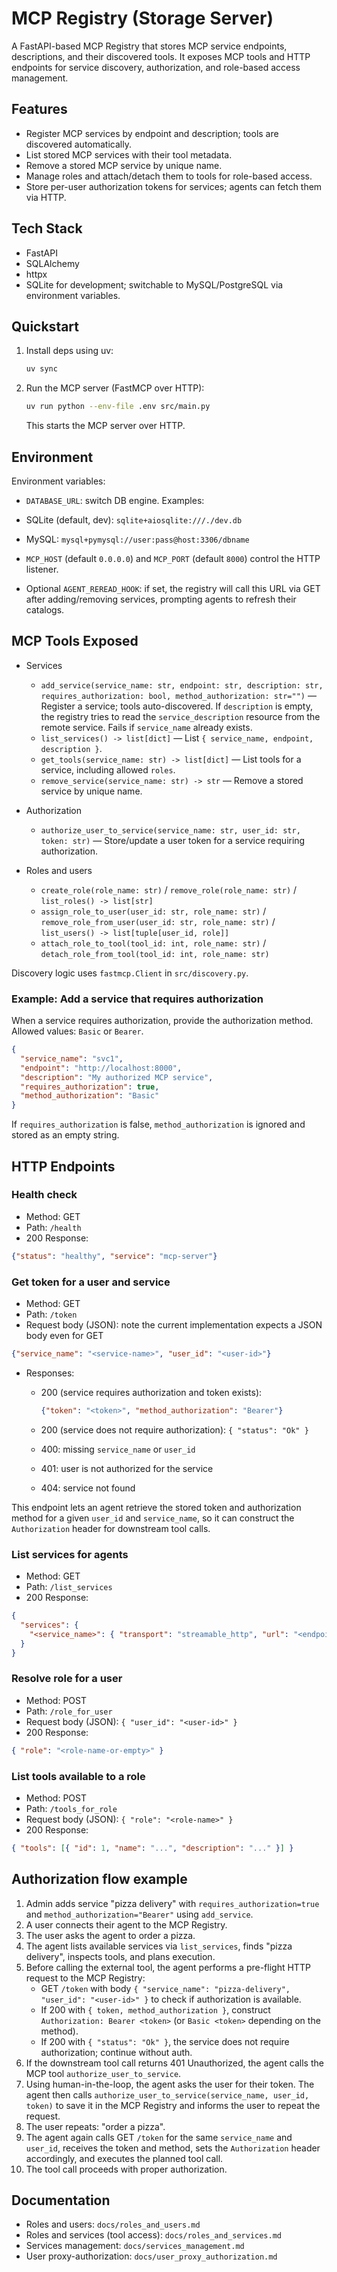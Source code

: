 # MCP Registry (Storage Server)

A FastAPI-based MCP Registry that stores MCP service endpoints, descriptions, and their discovered tools. It exposes MCP tools and HTTP endpoints for service discovery, authorization, and role-based access management.

## Features

- Register MCP services by endpoint and description; tools are discovered automatically.
- List stored MCP services with their tool metadata.
- Remove a stored MCP service by unique name.
- Manage roles and attach/detach them to tools for role-based access.
- Store per-user authorization tokens for services; agents can fetch them via HTTP.

## Tech Stack

- FastAPI
- SQLAlchemy
- httpx
- SQLite for development; switchable to MySQL/PostgreSQL via environment variables.

## Quickstart

1. Install deps using uv:

   ```sh
   uv sync
   ```

2. Run the MCP server (FastMCP over HTTP):

   ```sh
   uv run python --env-file .env src/main.py
   ```

   This starts the MCP server over HTTP.

## Environment

Environment variables:

- `DATABASE_URL`: switch DB engine. Examples:

- SQLite (default, dev): `sqlite+aiosqlite:///./dev.db`
- MySQL: `mysql+pymysql://user:pass@host:3306/dbname`
- `MCP_HOST` (default `0.0.0.0`) and `MCP_PORT` (default `8000`) control the HTTP listener.
- Optional `AGENT_REREAD_HOOK`: if set, the registry will call this URL via GET after adding/removing services, prompting agents to refresh their catalogs.

## MCP Tools Exposed

- Services
  - `add_service(service_name: str, endpoint: str, description: str, requires_authorization: bool, method_authorization: str="")` — Register a service; tools auto-discovered. If `description` is empty, the registry tries to read the `service_description` resource from the remote service. Fails if `service_name` already exists.
  - `list_services() -> list[dict]` — List `{ service_name, endpoint, description }`.
  - `get_tools(service_name: str) -> list[dict]` — List tools for a service, including allowed `roles`.
  - `remove_service(service_name: str) -> str` — Remove a stored service by unique name.

- Authorization
  - `authorize_user_to_service(service_name: str, user_id: str, token: str)` — Store/update a user token for a service requiring authorization.

- Roles and users
  - `create_role(role_name: str)` / `remove_role(role_name: str)` / `list_roles() -> list[str]`
  - `assign_role_to_user(user_id: str, role_name: str)` / `remove_role_from_user(user_id: str, role_name: str)` / `list_users() -> list[tuple[user_id, role]]`
  - `attach_role_to_tool(tool_id: int, role_name: str)` / `detach_role_from_tool(tool_id: int, role_name: str)`

Discovery logic uses `fastmcp.Client` in `src/discovery.py`.

### Example: Add a service that requires authorization

When a service requires authorization, provide the authorization method. Allowed values: `Basic` or `Bearer`.

```json
{
  "service_name": "svc1",
  "endpoint": "http://localhost:8000",
  "description": "My authorized MCP service",
  "requires_authorization": true,
  "method_authorization": "Basic"
}
```

If `requires_authorization` is false, `method_authorization` is ignored and stored as an empty string.


## HTTP Endpoints

### Health check

- Method: GET
- Path: `/health`
- 200 Response:

```json
{"status": "healthy", "service": "mcp-server"}
```

### Get token for a user and service

- Method: GET
- Path: `/token`
- Request body (JSON): note the current implementation expects a JSON body even for GET

```json
{"service_name": "<service-name>", "user_id": "<user-id>"}
```

- Responses:
  - 200 (service requires authorization and token exists):

    ```json
    {"token": "<token>", "method_authorization": "Bearer"}
    ```

  - 200 (service does not require authorization): `{ "status": "Ok" }`
  - 400: missing `service_name` or `user_id`
  - 401: user is not authorized for the service
  - 404: service not found

This endpoint lets an agent retrieve the stored token and authorization method for a given `user_id` and `service_name`, so it can construct the `Authorization` header for downstream tool calls.

### List services for agents

- Method: GET
- Path: `/list_services`
- 200 Response:

```json
{
  "services": {
    "<service_name>": { "transport": "streamable_http", "url": "<endpoint>" }
  }
}
```

### Resolve role for a user

- Method: POST
- Path: `/role_for_user`
- Request body (JSON): `{ "user_id": "<user-id>" }`
- 200 Response:

```json
{ "role": "<role-name-or-empty>" }
```

### List tools available to a role

- Method: POST
- Path: `/tools_for_role`
- Request body (JSON): `{ "role": "<role-name>" }`
- 200 Response:

```json
{ "tools": [{ "id": 1, "name": "...", "description": "..." }] }
```

## Authorization flow example

1. Admin adds service "pizza delivery" with `requires_authorization=true` and `method_authorization="Bearer"` using `add_service`.
2. A user connects their agent to the MCP Registry.
3. The user asks the agent to order a pizza.
4. The agent lists available services via `list_services`, finds "pizza delivery", inspects tools, and plans execution.
5. Before calling the external tool, the agent performs a pre-flight HTTP request to the MCP Registry:
   - GET `/token` with body `{ "service_name": "pizza-delivery", "user_id": "<user-id>" }` to check if authorization is available.
   - If 200 with `{ token, method_authorization }`, construct `Authorization: Bearer <token>` (or `Basic <token>` depending on the method).
   - If 200 with `{ "status": "Ok" }`, the service does not require authorization; continue without auth.
6. If the downstream tool call returns 401 Unauthorized, the agent calls the MCP tool `authorize_user_to_service`.
7. Using human-in-the-loop, the agent asks the user for their token. The agent then calls `authorize_user_to_service(service_name, user_id, token)` to save it in the MCP Registry and informs the user to repeat the request.
8. The user repeats: "order a pizza".
9. The agent again calls GET `/token` for the same `service_name` and `user_id`, receives the token and method, sets the `Authorization` header accordingly, and executes the planned tool call.
10. The tool call proceeds with proper authorization.

## Documentation

- Roles and users: `docs/roles_and_users.md`
- Roles and services (tool access): `docs/roles_and_services.md`
- Services management: `docs/services_management.md`
- User proxy-authorization: `docs/user_proxy_authorization.md`

